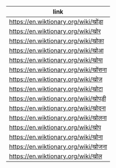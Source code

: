 |link|
|----|
|https://en.wiktionary.org/wiki/खोंड़ा|
|https://en.wiktionary.org/wiki/खोर|
|https://en.wiktionary.org/wiki/खोका|
|https://en.wiktionary.org/wiki/खोआ|
|https://en.wiktionary.org/wiki/खोया|
|https://en.wiktionary.org/wiki/खोंसना|
|https://en.wiktionary.org/wiki/खोज|
|https://en.wiktionary.org/wiki/खोटा|
|https://en.wiktionary.org/wiki/खोपड़ी|
|https://en.wiktionary.org/wiki/खोदना|
|https://en.wiktionary.org/wiki/खोलना|
|https://en.wiktionary.org/wiki/खोप|
|https://en.wiktionary.org/wiki/खोना|
|https://en.wiktionary.org/wiki/खोजना|
|https://en.wiktionary.org/wiki/खोल|
